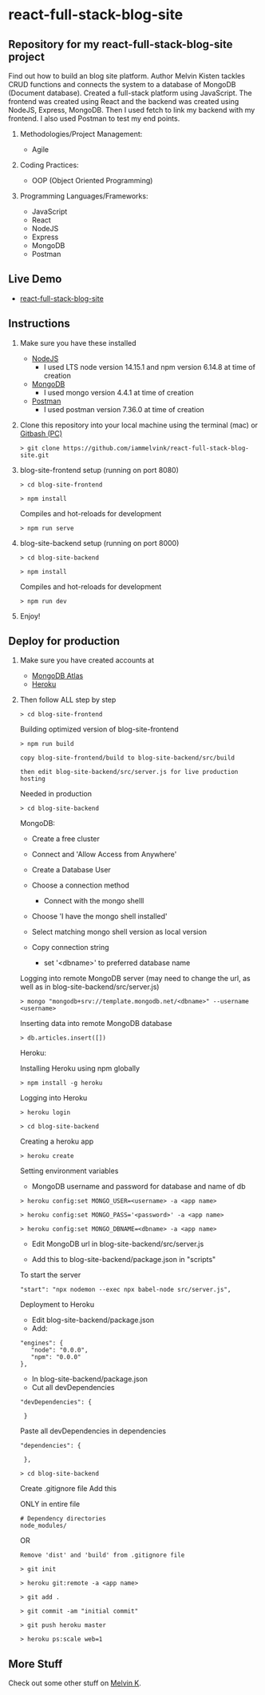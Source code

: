 # react-full-stack-blog-site

## Repository for my react-full-stack-blog-site project

Find out how to build an blog site platform. Author Melvin Kisten tackles CRUD functions and connects the system to a database of MongoDB (Document database). Created a full-stack platform using JavaScript. The frontend was created using React and the backend was created using NodeJS, Express, MongoDB. Then I used fetch to link my backend with my frontend. I also used Postman to test my end points. 

1. Methodologies/Project Management:

   - Agile

2. Coding Practices:

   - OOP (Object Oriented Programming)

3. Programming Languages/Frameworks:
   - JavaScript
   - React
   - NodeJS
   - Express
   - MongoDB
   - Postman

## Live Demo

- [react-full-stack-blog-site](https://react-full-stack-blog-site.herokuapp.com/ "react-full-stack-blog-site")

## Instructions

1. Make sure you have these installed

   - [NodeJS](https://nodejs.org/en/download/ "NodeJS")
      - I used LTS node version 14.15.1 and npm version 6.14.8 at time of creation
   - [MongoDB](https://www.mongodb.com/try/download/community "MongoDB")
      - I used mongo version 4.4.1 at time of creation
   - [Postman](https://www.postman.com/downloads/ "Postman")
      - I used postman version 7.36.0 at time of creation

2. Clone this repository into your local machine using the terminal (mac) or [Gitbash (PC)](https://git-scm.com/download/win "Gitbash (PC)")

   ```
   > git clone https://github.com/iammelvink/react-full-stack-blog-site.git
   ```

3. blog-site-frontend setup (running on port 8080)
   ```
   > cd blog-site-frontend
   ```

   ```
   > npm install
   ```

   Compiles and hot-reloads for development
   ```
   > npm run serve
   ```

4. blog-site-backend setup (running on port 8000)
   ```
   > cd blog-site-backend
   ```

   ```
   > npm install
   ```

   Compiles and hot-reloads for development
   ```
   > npm run dev
   ```

5. Enjoy!

## Deploy for production

1. Make sure you have created accounts at

   - [MongoDB Atlas](https://www.mongodb.com/cloud/atlas/register "MongoDB Atlas")
   - [Heroku](https://signup.heroku.com/login "Heroku")

2. Then follow ALL step by step

   ```
   > cd blog-site-frontend
   ```

   Building optimized version of blog-site-frontend

   ```
   > npm run build
   ```

   ```
   copy blog-site-frontend/build to blog-site-backend/src/build
   ```

   ```
   then edit blog-site-backend/src/server.js for live production hosting
   ```

   Needed in production

   ```
   > cd blog-site-backend
   ```

   MongoDB:

   - Create a free cluster

   - Connect and 'Allow Access from Anywhere'

   - Create a Database User

   - Choose a connection method
      - Connect with the mongo shelll
   
   - Choose 'I have the mongo shell installed'

   - Select matching mongo shell version as local version

   - Copy connection string
      - set '\<dbname>\' to preferred database name

   Logging into remote MongoDB server (may need to change the url,
   as well as in blog-site-backend/src/server.js)

   ```
   > mongo "mongodb+srv://template.mongodb.net/<dbname>" --username <username>
   ```

   Inserting data into remote MongoDB database

   ```
   > db.articles.insert([])
   ```

   Heroku:

   Installing Heroku using npm globally

   ```
   > npm install -g heroku
   ```

   Logging into Heroku

   ```
   > heroku login
   ```

   ```
   > cd blog-site-backend
   ```

   Creating a heroku app

   ```
   > heroku create
   ```

   Setting environment variables
   - MongoDB username and password for database and name of db

   ```
   > heroku config:set MONGO_USER=<username> -a <app name>
   ```

   ```
   > heroku config:set MONGO_PASS='<password>' -a <app name>
   ```

   ```
   > heroku config:set MONGO_DBNAME=<dbname> -a <app name>
   ```

   - Edit MongoDB url in blog-site-backend/src/server.js

   - Add this to blog-site-backend/package.json in "scripts"

   To start the server

   ```
   "start": "npx nodemon --exec npx babel-node src/server.js",
   ```

   Deployment to Heroku

   - Edit blog-site-backend/package.json
   - Add:

   ```
   "engines": {
      "node": "0.0.0",
      "npm": "0.0.0"
   },
   ```

   - In blog-site-backend/package.json
   - Cut all devDependencies

   ```
   "devDependencies": {

    }
   ```
   Paste all devDependencies in dependencies

   ```
   "dependencies": {

    },
   ```

   ```
   > cd blog-site-backend
   ```

   Create .gitignore file
   Add this

   ONLY in entire file

   ```
   # Dependency directories
   node_modules/
   ```

   OR

   ```
   Remove 'dist' and 'build' from .gitignore file
   ```

   ```
   > git init
   ```

   ```
   > heroku git:remote -a <app name>
   ```

   ```
   > git add .
   ```

   ```
   > git commit -am "initial commit"
   ```

   ```
   > git push heroku master
   ```

   ```
   > heroku ps:scale web=1
   ```

## More Stuff

Check out some other stuff on [Melvin K](https://github.com/iammelvink "Melvin K GitHub page").
